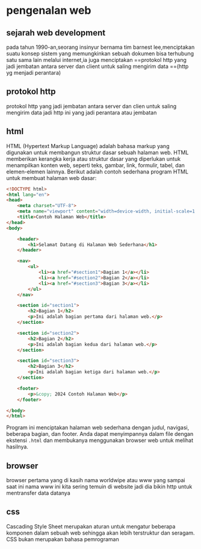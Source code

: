 # pengenalan web
## sejarah web development 
pada tahun 1990-an,seorang insinyur bernama tim barnest lee,menciptakan suatu konsep sistem yang memungkinkan sebuah dokumen bisa terhubung satu sama lain melalui internet,ia juga menciptakan ==protokol http yang jadi jembatan antara server dan client untuk saling mengirim data ==(http yg menjadi perantara)
## protokol http 
protokol http yang jadi jembatan antara server dan clien untuk saling mengirim data jadi http ini yang jadi perantara atau jembatan
## html
HTML (Hypertext Markup Language) adalah bahasa markup yang digunakan untuk membangun struktur dasar sebuah halaman web. HTML memberikan kerangka kerja atau struktur dasar yang diperlukan untuk menampilkan konten web, seperti teks, gambar, link, formulir, tabel, dan elemen-elemen lainnya.
Berikut adalah contoh sederhana program HTML untuk membuat halaman web dasar:
```html
<!DOCTYPE html>
<html lang="en">
<head>
    <meta charset="UTF-8">
    <meta name="viewport" content="width=device-width, initial-scale=1.0">
    <title>Contoh Halaman Web</title>
</head>
<body>

    <header>
        <h1>Selamat Datang di Halaman Web Sederhana</h1>
    </header>

    <nav>
        <ul>
            <li><a href="#section1">Bagian 1</a></li>
            <li><a href="#section2">Bagian 2</a></li>
            <li><a href="#section3">Bagian 3</a></li>
        </ul>
    </nav>

    <section id="section1">
        <h2>Bagian 1</h2>
        <p>Ini adalah bagian pertama dari halaman web.</p>
    </section>

    <section id="section2">
        <h2>Bagian 2</h2>
        <p>Ini adalah bagian kedua dari halaman web.</p>
    </section>

    <section id="section3">
        <h2>Bagian 3</h2>
        <p>Ini adalah bagian ketiga dari halaman web.</p>
    </section>

    <footer>
        <p>&copy; 2024 Contoh Halaman Web</p>
    </footer>

</body>
</html>
```
Program ini menciptakan halaman web sederhana dengan judul, navigasi, beberapa bagian, dan footer. Anda dapat menyimpannya dalam file dengan ekstensi `.html` dan membukanya menggunakan browser web untuk melihat hasilnya.
## browser
browser pertama yang di kasih nama worldwipe atau www yang sampai saat ini nama www ini kita sering temuin di website jadi dia bikin http untuk mentransfer data
datanya
## css
Cascading Style Sheet merupakan aturan untuk mengatur beberapa komponen dalam sebuah web sehingga akan lebih terstruktur dan seragam. CSS bukan merupakan bahasa pemrograman
